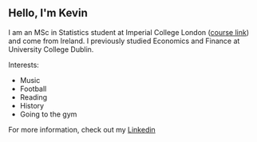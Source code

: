 ## Hello, I'm Kevin

I am an MSc in Statistics student at Imperial College London ([course link](https://www.imperial.ac.uk/study/courses/postgraduate-taught/statistics/)) and come from Ireland.
I previously studied Economics and Finance at University College Dublin.

Interests:
- Music
- Football
- Reading
- History
- Going to the gym

For more information, check out my [Linkedin](https://ie.linkedin.com/in/kevin-o%E2%80%99loughlin-4b8a35232)
